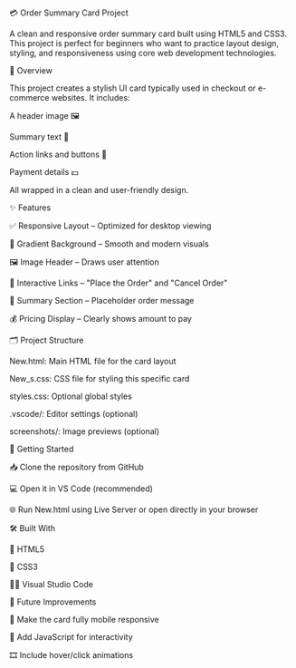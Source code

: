 💳 Order Summary Card Project

A clean and responsive order summary card built using HTML5 and CSS3. This project is perfect for beginners who want to practice layout design, styling, and responsiveness using core web development technologies.

📌 Overview

This project creates a stylish UI card typically used in checkout or e-commerce websites. It includes:

A header image 🖼️

Summary text 📄

Action links and buttons 🔘

Payment details 💵

All wrapped in a clean and user-friendly design.

✨ Features

✅ Responsive Layout – Optimized for desktop viewing

🎨 Gradient Background – Smooth and modern visuals

🖼️ Image Header – Draws user attention

🔗 Interactive Links – "Place the Order" and "Cancel Order"

💬 Summary Section – Placeholder order message

💰 Pricing Display – Clearly shows amount to pay

🗂️ Project Structure

New.html: Main HTML file for the card layout

New_s.css: CSS file for styling this specific card

styles.css: Optional global styles

.vscode/: Editor settings (optional)

screenshots/: Image previews (optional)

🚀 Getting Started

📥 Clone the repository from GitHub

💻 Open it in VS Code (recommended)

🌐 Run New.html using Live Server or open directly in your browser

🛠️ Built With

🔧 HTML5

🎨 CSS3

🧑‍💻 Visual Studio Code

🧩 Future Improvements

📱 Make the card fully mobile responsive

🧠 Add JavaScript for interactivity

🎞️ Include hover/click animations
